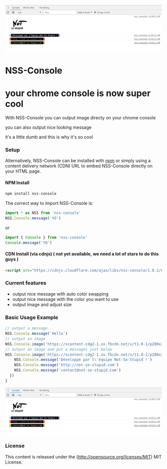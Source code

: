 ![NSS-Console demo](https://raw.githubusercontent.com/jerome-birembaut/nss-console/master/assets/demo0.jpg)
# NSS-Console
your chrome console is now super cool
=============

With NSS-Console you can output image directy on your chrome console

you can also output nice looking message

it's a little dumb and this is why it's so cool


### Setup ###


Alternatively, NSS-Console can be installed with [npm](https://docs.npmjs.com/getting-started/what-is-npm) or simply using a content delivery network (CDN) URL to embed NSS-Console directly on your HTML page.

#### NPM Install

```sh
npm install nss-console
```
The correct way to import NSS-Console is:

```js
import * as NSS from 'nss-console'
NSS.Console.message('YO')
```
or
```js
import { Console } from 'nss-console'
Console.message('YO')
```

#### CDN Install (via cdnjs) ( not yet available, we need a lot of stars to do this guys )

```html
<script src="https://cdnjs.cloudflare.com/ajax/libs/nss-console/1.0.1/nss-console.min.js"></script>
```

### Current features ###

- output nice message with auto color swapping
- output nice message with the color you want to use
- output image and adjust size

### Basic Usage Example ###

```js
// output a message
NSS.Console.message('Hello')
// output an image
NSS.Console.image('https://scontent-cdg2-1.xx.fbcdn.net/v/t1.0-1/p200x200/35966_149142151763715_7577518_n.jpg?_nc_cat=0&oh=73843ee73938ed97dc52fc91ae4fdcd8&oe=5C3B257A')
// output an image and put a messages just below
NSS.Console.image('https://scontent-cdg2-1.xx.fbcdn.net/v/t1.0-1/p200x200/35966_149142151763715_7577518_n.jpg?_nc_cat=0&oh=73843ee73938ed97dc52fc91ae4fdcd8&oe=5C3B257A', 0.5).then(response => {
    NSS.Console.message('Développé par l\'équipe Not-So-Stupid !')
    NSS.Console.message('http://not-so-stupid.com')
    NSS.Console.message('contact@not-so-stupid.com')
  })
}
```
![NSS-Console demo](https://raw.githubusercontent.com/jerome-birembaut/nss-console/master/assets/demo0.jpg)

### License ###

This content is released under the (http://opensource.org/licenses/MIT) MIT License.
